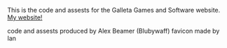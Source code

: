 This is the code and assests for the Galleta Games and Software website.
[My website!](www.galletagamesandsoftware.com)

code and assests produced by Alex Beamer (Blubywaff)
favicon made by Ian